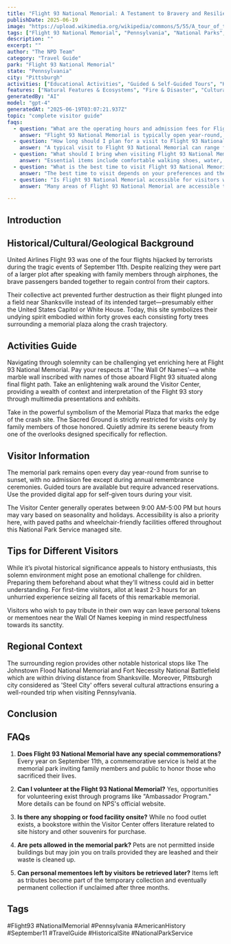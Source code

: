 ```yaml
---
title: "Flight 93 National Memorial: A Testament to Bravery and Resilience"
publishDate: 2025-06-19
image: "https://upload.wikimedia.org/wikipedia/commons/5/55/A_tour_of_the_Flight_93_National_Memorial_-_16.jpg"
tags: ["Flight 93 National Memorial", "Pennsylvania", "National Parks", "Travel Guide", "Pittsburgh", "Outdoor Recreation", "Family Travel", "Adventure"]
description: ""
excerpt: ""
author: "The NPD Team"
category: "Travel Guide"
park: "Flight 93 National Memorial"
state: "Pennsylvania"
city: "Pittsburgh"
activities: ["Educational Activities", "Guided & Self-Guided Tours", "Hiking & Trekking", "Motorized Recreation"]
features: ["Natural Features & Ecosystems", "Fire & Disaster", "Cultural Heritage & Society", "Art", "Music & Literature"]
generatedBy: "AI"
model: "gpt-4"
generatedAt: "2025-06-19T03:07:21.937Z"
topic: "complete visitor guide"
faqs:
  - question: "What are the operating hours and admission fees for Flight 93 National Memorial?"
    answer: "Flight 93 National Memorial is typically open year-round, though specific hours may vary by season. Most national parks charge an entrance fee, but some sites are free to visit. Check the official NPS website for current hours and fee information."
  - question: "How long should I plan for a visit to Flight 93 National Memorial?"
    answer: "A typical visit to Flight 93 National Memorial can range from a few hours to a full day, depending on your interests and the activities you choose. Allow extra time for hiking, photography, and exploring visitor centers."
  - question: "What should I bring when visiting Flight 93 National Memorial?"
    answer: "Essential items include comfortable walking shoes, water, snacks, sunscreen, and weather-appropriate clothing. Bring a camera to capture the scenic views and consider binoculars for wildlife viewing."
  - question: "What is the best time to visit Flight 93 National Memorial?"
    answer: "The best time to visit depends on your preferences and the activities you plan to enjoy. Spring and fall often offer pleasant weather and fewer crowds, while summer provides the longest daylight hours."
  - question: "Is Flight 93 National Memorial accessible for visitors with mobility needs?"
    answer: "Many areas of Flight 93 National Memorial are accessible to visitors with mobility needs, including paved trails and accessible facilities. Contact the park directly for specific accessibility information and current conditions."

---
```


## **Introduction**

## **Historical/Cultural/Geological Background**
United Airlines Flight 93 was one of the four flights hijacked by terrorists during the tragic events of September 11th. Despite realizing they were part of a larger plot after speaking with family members through airphones, the brave passengers banded together to regain control from their captors. 

Their collective act prevented further destruction as their flight plunged into a field near Shanksville instead of its intended target—presumably either the United States Capitol or White House. Today, this site symbolizes their undying spirit embodied within forty groves each consisting forty trees surrounding a memorial plaza along the crash trajectory.

## **Activities Guide**
Navigating through solemnity can be challenging yet enriching here at Flight 93 National Memorial. Pay your respects at 'The Wall Of Names'—a white marble wall inscribed with names of those aboard Flight 93 situated along final flight path. Take an enlightening walk around the Visitor Center, providing a wealth of context and interpretation of the Flight 93 story through multimedia presentations and exhibits.

Take in the powerful symbolism of the Memorial Plaza that marks the edge of the crash site. The Sacred Ground is strictly restricted for visits only by family members of those honored. Quietly admire its serene beauty from one of the overlooks designed specifically for reflection.

## **Visitor Information**
The memorial park remains open every day year-round from sunrise to sunset, with no admission fee except during annual remembrance ceremonies. Guided tours are available but require advanced reservations. Use the provided digital app for self-given tours during your visit. 

The Visitor Center generally operates between 9:00 AM-5:00 PM but hours may vary based on seasonality and holidays. Accessibility is also a priority here, with paved paths and wheelchair-friendly facilities offered throughout this National Park Service managed site.

## **Tips for Different Visitors**
While it’s pivotal historical significance appeals to history enthusiasts, this solemn environment might pose an emotional challenge for children. Preparing them beforehand about what they'll witness could aid in better understanding. For first-time visitors, allot at least 2-3 hours for an unhurried experience seizing all facets of this remarkable memorial.

Visitors who wish to pay tribute in their own way can leave personal tokens or mementoes near the Wall Of Names keeping in mind respectfulness towards its sanctity.

## **Regional Context**
The surrounding region provides other notable historical stops like The Johnstown Flood National Memorial and Fort Necessity National Battlefield which are within driving distance from Shanksville. Moreover, Pittsburgh city considered as 'Steel City' offers several cultural attractions ensuring a well-rounded trip when visiting Pennsylvania.

## **Conclusion**

## **FAQs**
1. **Does Flight 93 National Memorial have any special commemorations?**
Every year on September 11th, a commemorative service is held at the memorial park inviting family members and public to honor those who sacrificed their lives.

2. **Can I volunteer at the Flight 93 National Memorial?**
Yes, opportunities for volunteering exist through programs like "Ambassador Program." More details can be found on NPS's official website.

3. **Is there any shopping or food facility onsite?**
While no food outlet exists, a bookstore within the Visitor Center offers literature related to site history and other souvenirs for purchase.

4. **Are pets allowed in the memorial park?**
Pets are not permitted inside buildings but may join you on trails provided they are leashed and their waste is cleaned up.

5. **Can personal mementoes left by visitors be retrieved later?**
Items left as tributes become part of the temporary collection and eventually permanent collection if unclaimed after three months.

## **Tags**
#Flight93 #NationalMemorial #Pennsylvania #AmericanHistory #September11 #TravelGuide #HistoricalSite #NationalParkService